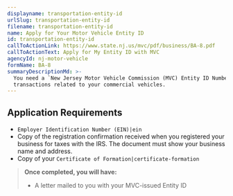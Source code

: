```yaml
---
displayname: transportation-entity-id
urlSlug: transportation-entity-id
filename: transportation-entity-id
name: Apply for Your Motor Vehicle Entity ID
id: transportation-entity-id
callToActionLink: https://www.state.nj.us/mvc/pdf/business/BA-8.pdf
callToActionText: Apply for My Entity ID with MVC
agencyId: nj-motor-vehicle
formName: BA-8
summaryDescriptionMd: >-
  You need a `New Jersey Motor Vehicle Commission (MVC) Entity ID Number|mvc-entity-id` from the for any
  transactions related to your commercial vehicles.
---
```


## Application Requirements

- `Employer Identification Number (EIN)|ein`
- Copy of the registration confirmation received when you registered your business for taxes with the IRS. The document must show your business name and address.
- Copy of your `Certificate of Formation|certificate-formation`

> **Once completed, you will have:**
>
> - A letter mailed to you with your MVC-issued Entity ID
